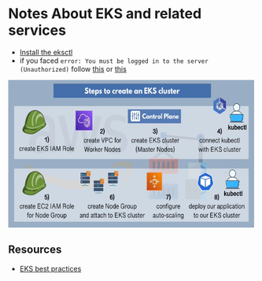 # Notes About EKS and related services

* [Install the eksctl](https://docs.aws.amazon.com/eks/latest/userguide/getting-started-console.html)
* if you faced `error: You must be logged in to the server (Unauthorized)` follow [this](https://aws.amazon.com/premiumsupport/knowledge-center/eks-api-server-unauthorized-error/) or [this](https://docs.aws.amazon.com/eks/latest/userguide/getting-started-console.html)

<img src="https://github.com/ahmadateya/learning-notes/blob/main/images/Screenshot%20from%202021-10-02%2023-24-31.png" width="500" height="300">









## Resources
* [EKS best practices](https://gist.github.com/ejlp12/88962c99e1fd0dd5612b9186f305101a)
